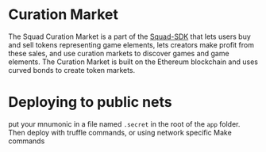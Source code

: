 # Curation Market

The Squad Curation Market is a part of the
[Squad-SDK](/packages/squad-sdk/README.md) that lets users buy and
sell tokens representing game elements, lets creators make profit from
these sales, and use curation markets to discover games and game
elements.  The Curation Market is built on the Ethereum blockchain and
uses curved bonds to create token markets.

# Deploying to public nets

put your mnumonic in a file named `.secret` in the root of the `app`
folder. Then deploy with truffle commands, or using network specific
Make commands